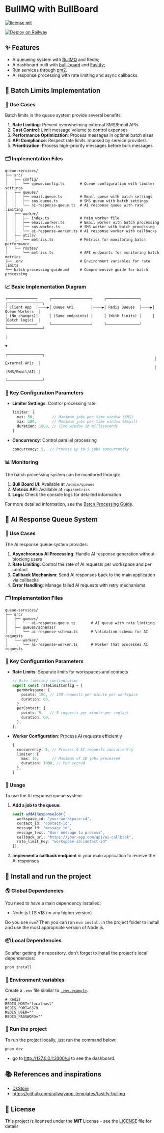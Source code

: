 # BullMQ with BullBoard

[![license mit](https://img.shields.io/badge/licence-MIT-6C47FF)](./LICENSE)

[![Deploy on Railway](https://railway.com/button.svg)](https://railway.com/template/0s3-xR?referralCode=7y-eBI)

## ✨ Features

- A queueing system with [BullMQ](https://docs.bullmq.io/) and Redis;
- A dashboard built with [bull-board](https://github.com/felixmosh/bull-board) and [Fastify](https://fastify.dev/);
- Run services through [pm2](https://pm2.keymetrics.io/).
- AI response processing with rate limiting and async callbacks.

## 🚦 Batch Limits Implementation

### 📝 Use Cases

Batch limits in the queue system provide several benefits:

1. **Rate Limiting**: Prevent overwhelming external SMS/Email APIs
2. **Cost Control**: Limit message volume to control expenses
3. **Performance Optimization**: Process messages in optimal batch sizes
4. **API Compliance**: Respect rate limits imposed by service providers
5. **Prioritization**: Process high-priority messages before bulk messages

### 🗂️ Implementation Files

```
queue-services/
├── src/
│   ├── config/
│   │   └── queue.config.ts       # Queue configuration with limiter settings
│   ├── queues/
│   │   ├── email.queue.ts        # Email queue with batch settings
│   │   ├── sms.queue.ts          # SMS queue with batch settings  
│   │   └── ai-response-queue.ts  # AI response queue with rate limiting
│   ├── worker/
│   │   ├── index.ts              # Main worker file
│   │   ├── email.worker.ts       # Email worker with batch processing
│   │   ├── sms.worker.ts         # SMS worker with batch processing
│   │   └── ai-response-worker.ts # AI response worker with callbacks
│   ├── utils/
│   │   └── metrics.ts            # Metrics for monitoring batch performance
│   └── routes/
│       └── metrics.ts            # API endpoints for monitoring batch metrics
├── .env                          # Environment variables for rate limits
└── batch-processing-guide.md     # Comprehensive guide for batch processing
```

### 📈 Basic Implementation Diagram

```
┌─────────────┐     ┌──────────────────┐     ┌───────────────┐     ┌────────────────┐
│ Client App  │────▶│ Queue API        │────▶│ Redis Queues  │────▶│ Queue Workers  │
│ (No changes)│     │ (Same endpoints) │     │ (With limits) │     │ (Batch logic)  │
└─────────────┘     └──────────────────┘     └───────────────┘     └────────────────┘
                                                                           │
                                                                           ▼
                                                                    ┌────────────────┐
                                                                    │ External APIs  │
                                                                    │ (SMS/Email/AI) │
                                                                    └────────────────┘
```

### 🔑 Key Configuration Parameters

- **Limiter Settings**: Control processing rate
  ```typescript
  limiter: {
    max: 50,        // Maximum jobs per time window (SMS)
    max: 100,       // Maximum jobs per time window (Email)
    duration: 1000, // Time window in milliseconds
  }
  ```

- **Concurrency**: Control parallel processing
  ```typescript
  concurrency: 5,  // Process up to 5 jobs concurrently
  ```

### 📊 Monitoring

The batch processing system can be monitored through:

1. **Bull Board UI**: Available at `/admin/queues`
2. **Metrics API**: Available at `/api/metrics`
3. **Logs**: Check the console logs for detailed information

For more detailed information, see the [Batch Processing Guide](./batch-processing-guide.md).

## 🧠 AI Response Queue System

### 📝 Use Cases

The AI response queue system provides:

1. **Asynchronous AI Processing**: Handle AI response generation without blocking users
2. **Rate Limiting**: Control the rate of AI requests per workspace and per contact
3. **Callback Mechanism**: Send AI responses back to the main application via callbacks
4. **Error Handling**: Manage failed AI requests with retry mechanisms

### 🗂️ Implementation Files

```
queue-services/
├── src/
│   ├── queues/
│   │   └── ai-response-queue.ts       # AI queue with rate limiting
│   ├── queues/schemas/
│   │   └── ai-response-schema.ts      # Validation schema for AI requests
│   └── worker/
│       └── ai-response-worker.ts      # Worker that processes AI requests
```

### 🔑 Key Configuration Parameters

- **Rate Limits**: Separate limits for workspaces and contacts
  ```typescript
  // Rate limiting configuration
  export const rateLimitConfig = {
    perWorkspace: {
      points: 100, // 100 requests per minute per workspace
      duration: 60,
    },
    perContact: {
      points: 5,   // 5 requests per minute per contact
      duration: 60,
    },
  };
  ```

- **Worker Configuration**: Process AI requests efficiently
  ```typescript
  {
    concurrency: 5, // Process 5 AI requests concurrently
    limiter: {
      max: 10,      // Maximum of 10 jobs processed
      duration: 1000, // Per second
    },
  }
  ```

### 📡 Usage

To use the AI response queue system:

1. **Add a job to the queue**:
   ```typescript
   await addAIResponseJob({
     workspace_id: "your-workspace-id",
     contact_id: "contact-id",
     message_id: "message-id",
     message_text: "User message to process",
     callback_url: "https://your-app.com/api/ai-callback",
     rate_limit_key: "workspace-id:contact-id"
   });
   ```

2. **Implement a callback endpoint** in your main application to receive the AI responses

## 🚀 Install and run the project

### 🌎 Global Dependencies

You need to have a main dependency installed:

- Node.js LTS v18 (or any higher version)

Do you use `nvm`? Then you can run `nvm install` in the project folder to install and use the most appropriate version of Node.js.

### 📦 Local Dependencies

So after getting the repository, don't forget to install the project's local dependencies:

```bash
pnpm install
```

### 📝 Environment variables

Create a `.env` file similar to [`.env.example`](./.env.example).

```env
# Redis
REDIS_HOST="localhost"
REDIS_PORT=6379
REDIS_USER=""
REDIS_PASSWORD=""
```

### 🚀 Run the project

To run the project locally, just run the command below:

```bash
pnpm dev
```

- go to <http://127.0.0.1:3000/ui> to see the dashboard.

## 📚 References and inspirations

- [DkStore](https://github.com/dkshs/dkstore)
- <https://github.com/railwayapp-templates/fastify-bullmq>

## 📜 License

This project is licensed under the **MIT** License - see the [LICENSE](./LICENSE) file for details

